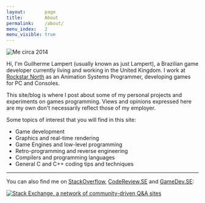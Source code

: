 ```yaml
---
layout:       page
title:        About
permalink:    /about/
menu_index:   2
menu_visible: true
---
```


<div>
  <img src="{{ "/static/images/profile-pic.png" | prepend: site.baseurl }}" id="profile-pic" title="Me circa 2014">
</div>

Hi, I'm Guilherme Lampert (usually known as just Lampert), a Brazilian game developer currently living and working
in the United Kingdom. I work at [Rockstar North](http://www.rockstarnorth.com/) as an Animation Systems Programmer,
developing games for PC and Consoles.

This site/blog is where I post about some of my personal projects and experiments on games programming.
Views and opinions expressed here are my own don't necessarily reflect those of my employer.

Some topics of interest that you will find in this site:

- Game development
- Graphics and real-time rendering
- Game Engines and low-level programming
- Retro-programming and reverse engineering
- Compilers and programming languages
- General C and C++ coding tips and techniques

----

You can also find me on [StackOverflow][link_so], [CodeReview.SE][link_cr] and [GameDev.SE][link_gdse]:

<div>
  <a href="http://stackexchange.com/users/1234852">
    <img src="http://stackexchange.com/users/flair/1234852.png"
         id="stackexchange-flair"
         alt="Stack Exchange, a network of community-driven Q&amp;A sites"
         title="Profile for glampert on Stack Exchange, a network of free, community-driven Q&amp;A sites"
    >
  </a>
</div>


[link_so]:   http://stackoverflow.com/users/1198654/glampert?tab=profile
[link_cr]:   http://codereview.stackexchange.com/users/39810/glampert?tab=profile
[link_gdse]: http://gamedev.stackexchange.com/users/41153/glampert?tab=profile

